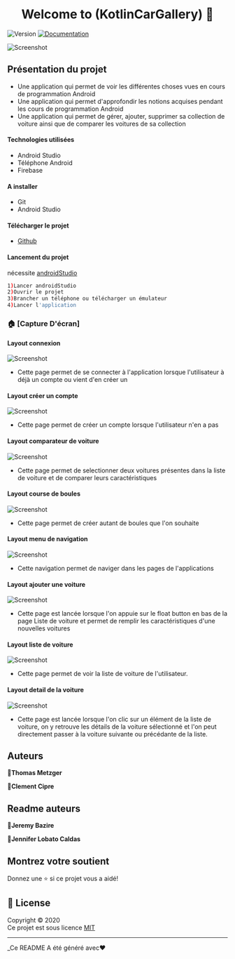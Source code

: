 <h1 align="center">Welcome to (KotlinCarGallery)  👋</h1>
<p>
  <img alt="Version" src="https://img.shields.io/badge/version-1.0.0-blue.svg?cacheSeconds=2592000" />
  <a href="https://github.com/kefranabg/readme-md-generator#readme" target="_blank">
    <img alt="Documentation" src="https://img.shields.io/badge/documentation-yes-brightgreen.svg" />
  </a> 
</p>

![Screenshot](assetReadme/ic_launcher_authentification_logo.png)

## Présentation du projet
- Une application qui permet de voir les différentes choses vues en cours de programmation Android
- Une application qui permet d'approfondir les notions acquises pendant les cours de programmation Android
- Une application qui permet de gérer, ajouter, supprimer sa collection de voiture ainsi que de comparer les voitures de sa collection 

#### Technologies utilisées
- Android Studio
- Téléphone Android
- Firebase

#### A installer
- Git
- Android Studio

#### Télécharger le projet
- [Github](https://github.com/ThomasMetzger6898/ProjetKotlinDam2019)

#### Lancement du projet
nécessite [androidStudio](https://developer.android.com/studio/)
```sh
1)Lancer androidStudio
2)Ouvrir le projet
3)Brancher un téléphone ou télécharger un émulateur
4)Lancer l'application
```
### 🏠 [Capture D'écran]

#### Layout connexion
![Screenshot](assetReadme/Capture.PNG)
- Cette page permet de se connecter à l'application lorsque l'utilisateur à déjà un compte ou vient d'en créer un

#### Layout créer un compte
![Screenshot](assetReadme/Capture1.PNG)
- Cette page permet de créer un compte lorsque l'utilisateur n'en a pas

#### Layout comparateur de voiture
![Screenshot](assetReadme/Capture2.PNG)
- Cette page permet de selectionner deux voitures présentes dans la liste de voiture et de comparer leurs caractéristiques

#### Layout course de boules
![Screenshot](assetReadme/Capture3.PNG)
- Cette page permet de créer autant de boules que l'on souhaite

#### Layout menu de navigation
![Screenshot](assetReadme/Capture4.PNG)
- Cette navigation permet de naviger dans les pages de l'applications

#### Layout ajouter une voiture
![Screenshot](assetReadme/Capture5.PNG)
- Cette page est lancée lorsque l'on appuie sur le float button en bas de la page Liste de voiture et permet de remplir les caractéristiques d'une nouvelles voitures

#### Layout liste de voiture
![Screenshot](assetReadme/Capture6.PNG)
- Cette page permet de voir la liste de voiture de l'utilisateur.

 #### Layout detail de la voiture
![Screenshot](assetReadme/Capture7.PNG)
- Cette page est lancée lorsque l'on clic sur un élément de la liste de voiture, on y retrouve les détails de la voiture sélectionné et l'on peut directement passer à la voiture suivante ou précédante de la liste.


## Auteurs
👤**Thomas Metzger**

👤**Clement Cipre**

## Readme auteurs 
👤**Jeremy Bazire**

👤**Jennifer Lobato Caldas**


## Montrez votre soutient

Donnez une ⭐️ si ce projet vous a aidé!

## 📝 License

Copyright © 2020 <br />
Ce projet est sous licence [MIT](https://github.com/kefranabg/readme-md-generator/blob/master/LICENSE) 

***
_Ce README A été généré avec❤️ 
